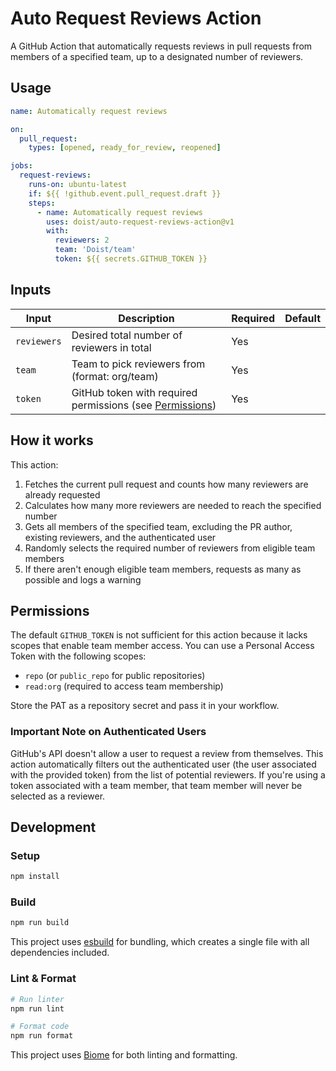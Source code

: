 # Auto Request Reviews Action

A GitHub Action that automatically requests reviews in pull requests from members of a specified team, up to a designated number of reviewers.

## Usage

```yml
name: Automatically request reviews

on:
  pull_request:
    types: [opened, ready_for_review, reopened]

jobs:
  request-reviews:
    runs-on: ubuntu-latest
    if: ${{ !github.event.pull_request.draft }}
    steps:
      - name: Automatically request reviews
        uses: doist/auto-request-reviews-action@v1
        with:
          reviewers: 2
          team: 'Doist/team'
          token: ${{ secrets.GITHUB_TOKEN }}
```

## Inputs

| Input | Description | Required | Default |
|-------|-------------|----------|---------|
| `reviewers` | Desired total number of reviewers in total | Yes | |
| `team` | Team to pick reviewers from (format: org/team) | Yes | |
| `token` | GitHub token with required permissions (see [Permissions](#permissions)) | Yes | |

## How it works

This action:

1. Fetches the current pull request and counts how many reviewers are already requested
2. Calculates how many more reviewers are needed to reach the specified number
3. Gets all members of the specified team, excluding the PR author, existing reviewers, and the authenticated user
4. Randomly selects the required number of reviewers from eligible team members
5. If there aren't enough eligible team members, requests as many as possible and logs a warning

## Permissions

The default `GITHUB_TOKEN` is not sufficient for this action because it lacks scopes that enable
team member access. You can use a Personal Access Token with the following scopes:

- `repo` (or `public_repo` for public repositories)
- `read:org` (required to access team membership)

Store the PAT as a repository secret and pass it in your workflow.

### Important Note on Authenticated Users

GitHub's API doesn't allow a user to request a review from themselves. This action automatically
filters out the authenticated user (the user associated with the provided token) from the list of
potential reviewers. If you're using a token associated with a team member, that team member will
never be selected as a reviewer.

## Development

### Setup

```bash
npm install
```

### Build

```bash
npm run build
```

This project uses [esbuild](https://esbuild.github.io/) for bundling, which creates a single file with all dependencies included.

### Lint & Format

```bash
# Run linter
npm run lint

# Format code
npm run format
```

This project uses [Biome](https://biomejs.dev/) for both linting and formatting.
